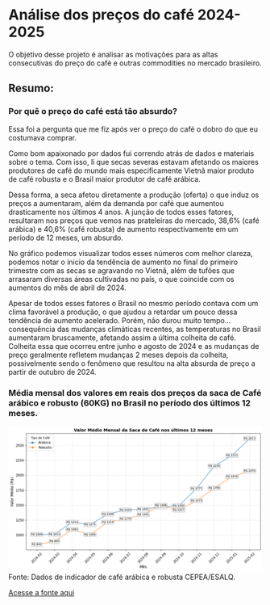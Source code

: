 # Análise dos preços do café 2024-2025

O objetivo desse projeto é analisar as motivações para as altas consecutivas do preço do café e outras commodities no mercado brasileiro.


## Resumo:

### Por quê o preço do café está tão absurdo? 

Essa foi a pergunta que me fiz  após ver o preço do café o dobro do que eu costumava comprar.

Como bom apaixonado por dados fui correndo atrás de dados e materiais sobre o tema. Com isso, li que secas severas estavam afetando os maiores produtores de café do mundo mais especificamente Vietnã maior produto de café robusta e o Brasil maior produtor de café arábica. 

Dessa forma, a seca afetou diretamente a produção (oferta) o que induz os preços a aumentaram, além da demanda por café que aumentou drasticamente nos últimos 4 anos. A junção de todos esses fatores, resultaram nos preços que vemos nas prateleiras do mercado, 38,6% (café arábica) e 40,6% (café robusta) de aumento respectivamente em um período de 12 meses, um absurdo.

No gráfico podemos visualizar todos esses números com melhor clareza, podemos notar o inicio da tendência de aumento no final do primeiro trimestre com as secas se agravando no Vietnã, além de tufões que arrasaram diversas áreas cultivadas no país, o que coincide com os aumentos do mês de abril de 2024.

Apesar de todos esses fatores o Brasil no mesmo período contava com um clima favorável a produção, o que ajudou a retardar um pouco dessa tendência de aumento acelerado. Porém, não durou muito tempo... consequência das mudanças climáticas recentes, as temperaturas no Brasil aumentaram bruscamente, afetando assim a última colheita de café. Colheita essa que ocorreu entre junho e agosto de 2024 e as mudanças de preço geralmente refletem mudanças 2 meses depois da colheita, possivelmente sendo o fenômeno que resultou na alta absurda de preço a partir de outubro de 2024.


### Média mensal dos valores em reais dos preços da saca de Café arábico e robusto (60KG) no Brasil no período dos últimos 12 meses.

![alt text](media_mensal_saca_cafe_12meses-1.png)
Fonte: Dados de indicador de café arábica e robusta CEPEA/ESALQ. 


[Acesse a fonte aqui](https://www.cepea.esalq.usp.br/br/indicador/cafe.aspx?utm_source=chatgpt.com) 